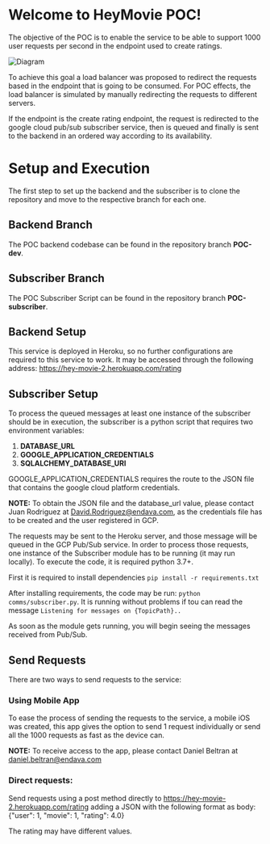 # Welcome to HeyMovie POC!

The objective of the POC is to enable the service to be able to support 1000 user requests per second in the endpoint used to create ratings.

![Diagram](https://i.postimg.cc/Qxv2LzTg/base-de-datos-2.png)

  To achieve this goal a load balancer was proposed to redirect the requests based in the endpoint that is going to be consumed. 
  For POC effects, the load balancer is simulated by manually redirecting the requests to different servers.
 
If the endpoint is the create rating endpoint, the request is redirected to the google cloud pub/sub subscriber service, then is queued and finally is sent to the backend in an ordered way according to its availability.

 # Setup and Execution
The first step to set up the backend and the subscriber is to clone the repository and move to the respective branch for each one.
 
## Backend Branch

The POC backend codebase can be found in the  repository branch **POC-dev**.


## Subscriber Branch

The POC Subscriber Script can be found in the repository branch **POC-subscriber**.

## Backend Setup

This service is deployed in Heroku, so no further configurations are required to 
this service to work. It may be accessed through the following address: https://hey-movie-2.herokuapp.com/rating 

## Subscriber Setup 

To process the queued messages at least one instance of the subscriber should be in execution, the subscriber is a python script that requires two environment variables: 

 1. **DATABASE_URL**
 2. **GOOGLE_APPLICATION_CREDENTIALS**
 3. **SQLALCHEMY_DATABASE_URI**

GOOGLE_APPLICATION_CREDENTIALS requires the route to the JSON file that contains the google cloud platform credentials.

**NOTE:**  To obtain the JSON file and the database_url value, please contact Juan Rodriguez at  David.Rodriguez@endava.com,
as the credentials file has to be created and the user registered in GCP.

The requests may be sent to the Heroku server, and those message will be queued in the GCP Pub/Sub service. 
In order to process those requests, one instance of the Subscriber module has to be running (it may run locally).
To execute the code, it is required python 3.7+. 

First it is required to install dependencies `pip install -r requirements.txt`

After installing requirements, the code may be run: `python comms/subscriber.py`. 
It is running without problems if tou can read the message `Listening for messages on {TopicPath}..`

As soon as the module gets running, you will begin seeing the messages received from Pub/Sub.

## Send Requests

There are two ways to send requests to the service:

### Using Mobile App
To ease the process of sending the requests to the service, a mobile iOS was created, this app gives the 
option to send 1 request individually or send all the 1000 requests as fast as the device can.

**NOTE:** To receive access to the app, please contact Daniel Beltran at daniel.beltran@endava.com


###  Direct requests:

Send requests using a post method directly to https://hey-movie-2.herokuapp.com/rating adding a JSON with the following format as body:
{"user": 1, "movie": 1, "rating": 4.0}

The rating may have different values.
